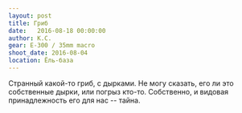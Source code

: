 ```yaml
---
layout: post
title: Гриб
date:   2016-08-18 00:00:00
author: К.С.
gear: E-300 / 35mm macro
shoot_date: 2016-08-04
location: Ёль-база
---
```


Странный какой-то гриб, с дырками. Не могу сказать, его ли это собственные дырки, или погрыз кто-то. Собственно, и видовая принадлежность его для нас -- тайна.
